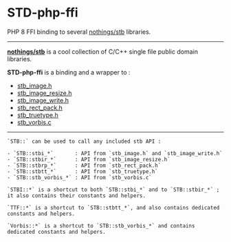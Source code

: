 # STD-php-ffi
PHP 8 FFI binding to several [nothings/stb](https://github.com/nothings/stb) libraries.

---

__[nothings/stb](https://github.com/nothings/stb)__ is a cool collection of C/C++ single file public domain libraries.

__STD-php-ffi__ is a binding and a wrapper to :

- [stb_image.h](https://github.com/nothings/stb/blob/master/stb_image.h)
- [stb_image_resize.h](https://github.com/nothings/stb/blob/master/stb_image_resize.h)
- [stb_image_write.h](https://github.com/nothings/stb/blob/master/stb_image_write.h)
- [stb_rect_pack.h](https://github.com/nothings/stb/blob/master/stb_rect_pack.h)
- [stb_truetype.h](https://github.com/nothings/stb/blob/master/stb_truetype.h)
- [stb_vorbis.c](https://github.com/nothings/stb/blob/master/stb_vorbis.c)


---

	`STB::` can be used to call any included stb API :

	- `STB::stbi_*`       : API from `stb_image.h` and `stb_image_write.h`
	- `STB::stbir_*`      : API from `stb_image_resize.h`
	- `STB::stbrp_*`      : API from `stb_rect_pack.h`
	- `STB::stbtt_*`      : API from `stb_truetype.h`
	- `STB::stb_vorbis_*` : API from `stb_vorbis.c`

	`STBI::*` is a shortcut to both `STB::stbi_*` and to `STB::stbir_*` ; it also contains their constants and helpers.

	`TTF::*` is a shortcut to `STB::stbtt_*`, and also contains dedicated constants and helpers.

	`Vorbis::*` is a shortcut to `STB::stb_vorbis_*` and contains dedicated constants and helpers.

